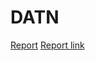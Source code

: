 # DATN

[Report](Thesis-2.pdf)
[Report link](https://www.overleaf.com/project/63f47dd347b14b1621aaf7dc)